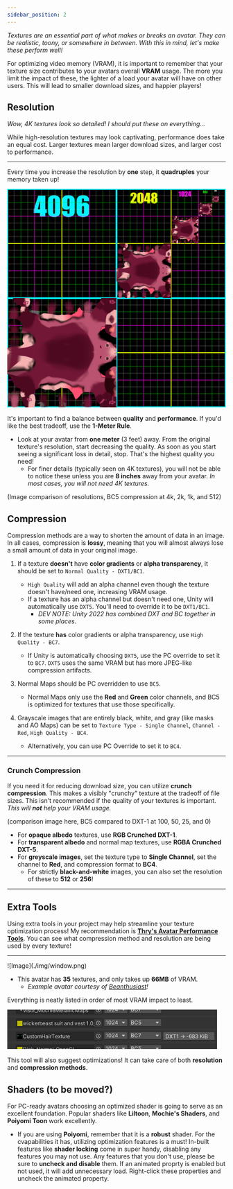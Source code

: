 ```yaml
---
sidebar_position: 2
---
```


*Textures are an essential part of what makes or breaks an avatar. They can be realistic, toony, or somewhere in between. With this in mind, let's make these perform well!*

For optimizing video memory (VRAM), it is important to remember that your texture size contributes to your avatars overall **VRAM** usage. The more you limit the impact of these, the lighter of a load your avatar will have on other users. This will lead to smaller download sizes, and happier players!

## Resolution

*Wow, 4K textures look so detailed! I should put these on everything...*

While high-resolution textures may look captivating, performance does take an equal cost. Larger textures mean larger download sizes, and larger cost to performance. 

<hr/>

Every time you increase the resolution by **one** step, it **quadruples** your memory taken up!

![Image](./img/resolution.png)

It's important to find a balance between **quality** and **performance**. If you'd like the best tradeoff, use the **1-Meter Rule**. 

- Look at your avatar from **one meter** (3 feet) away. From the original texture's resolution, start decreasing the quality. As soon as you start seeing a significant loss in detail, stop. That's the highest quality you need!
    - For finer details (typically seen on 4K textures), you will not be able to notice these unless you are **8 inches** away from your avatar. *In most cases, you will not need 4K textures.*

(Image comparison of resolutions, BC5 compression at 4k, 2k, 1k, and 512)

## Compression

Compression methods are a way to shorten the amount of data in an image. In all cases, compression is **lossy**, meaning that you will almost always lose a small amount of data in your original image.

1. If a texture **doesn't** have __color gradients__ or __alpha transparency__, it should be set to `Normal Quality - DXT1/BC1`.
    - `High Quality` will add an alpha channel even though the texture doesn't have/need one, increasing VRAM usage.
    - If a texture has an alpha channel but doesn't need one, Unity will automatically use `DXT5`. You'll need to override it to be `DXT1/BC1`.
        - *DEV NOTE: Unity 2022 has combined DXT and BC together in some places.*

2. If the texture **has** color gradients or alpha transparency, use `High Quality - BC7`.
    - If Unity is automatically choosing `DXT5`, use the PC override to set it to `BC7`. `DXT5` uses the same VRAM but has more JPEG-like compression artifacts.

3. Normal Maps should be PC overridden to use `BC5`.
    - Normal Maps only use the **Red** and **Green** color channels, and BC5 is optimized for textures that use those specifically.

4. Grayscale images that are entirely black, white, and gray (like masks and AO Maps) can be set to `Texture Type - Single Channel`, `Channel - Red`, `High Quality - BC4`.
    - Alternatively, you can use PC Override to set it to `BC4`.

<hr/>

### Crunch Compression 

If you need it for reducing download size, you can utilize **crunch compression**. This makes a visibly "crunchy" texture at the tradeoff of file sizes. This isn't recommended if the quality of your textures is important. *This will **not** help your VRAM usage.*

(comparison image here, BC5 compared to DXT-1 at 100, 50, 25, and 0)

- For **opaque albedo** textures, use **RGB Crunched DXT-1**.
- For **transparent albedo** and normal map textures, use **RGBA Crunched DXT-5**.
- For **greyscale images**, set the texture type to **Single Channel**, set the channel to **Red**, and compression format to **BC4**.
    - For strictly **black-and-white** images, you can also set the resolution of these to **512** or **256**! 

<hr/>

## Extra Tools

Using extra tools in your project may help streamline your texture optimization process! My recommendation is [**Thry's Avatar Performance Tools**](https://github.com/Thryrallo/VRC-Avatar-Performance-Tools/). You can see what compression method and resolution are being used by every texture!

<hr/>
![Image](./img/window.png)

- This avatar has **35** textures, and only takes up **66MB** of VRAM.
    - *Example avatar courtesy of [Beanthusiast](https://)!*

Everything is neatly listed in order of most VRAM impact to least.

![Image](./img/suggestion.png)

This tool will also suggest optimizations! It can take care of both **resolution** and **compression methods**.

## Shaders (to be moved?)

For PC-ready avatars choosing an optimized shader is going to serve as an excellent foundation. Popular shaders like **Liltoon**, **Mochie's Shaders**, and **Poiyomi Toon** work excellently.

- If you are using **Poiyomi**, remember that it is a **robust** shader. For the cvapabilities it has, utilizing optimization features is a must! In-built features like **shader locking** come in super handy, disabling any features you may not use. Any features that you don't use, please be sure to **uncheck and disable** them. If an animated proprty is enabled but not used, it will add unnecessary load. Right-click these properties and uncheck the animated property.

